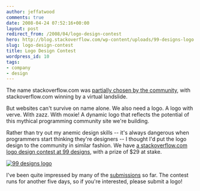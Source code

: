 ```yaml
---
author: jeffatwood
comments: true
date: 2008-04-24 07:52:16+00:00
layout: post
redirect_from: /2008/04/logo-design-contest
hero: http://blog.stackoverflow.com/wp-content/uploads/99-designs-logo.png
slug: logo-design-contest
title: Logo Design Contest
wordpress_id: 10
tags:
- company
- design
---
```



The name stackoverflow.com was [partially chosen by the community](http://www.codinghorror.com/blog/archives/001095.html), with stackoverflow.com winning by a virtual landslide.



But websites can't survive on name alone. We also need a logo. A logo with verve. With zazz. With moxie! A dynamic logo that reflects the potential of this mythical programming community site we're building.



Rather than try out my anemic design skills -- it's always dangerous when programmers start thinking they're designers -- I thought I'd put the logo design to the community in similar fashion. We have [a stackoverflow.com logo design contest at 99 designs](http://99designs.com/contests/6774), with a prize of $29 at stake.



[![99 designs logo](http://blog.stackoverflow.com/wp-content/uploads/99-designs-logo.png)](http://99designs.com/contests/6774)



I've been quite impressed by many of the [submissions](http://99designs.com/contests/6774) so far. The contest runs for another five days, so if you're interested, please submit a logo!

